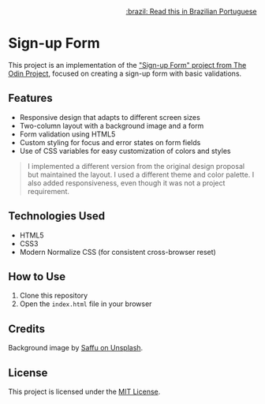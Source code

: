 <p align="right">
  <a href="./README.pt-br.md">:brazil: Read this in Brazilian Portuguese</a>
</p>

# Sign-up Form

This project is an implementation of the ["Sign-up Form" project from The Odin Project](https://www.theodinproject.com/lessons/node-path-intermediate-html-and-css-sign-up-form), focused on creating a sign-up form with basic validations.

## Features

- Responsive design that adapts to different screen sizes
- Two-column layout with a background image and a form
- Form validation using HTML5
- Custom styling for focus and error states on form fields
- Use of CSS variables for easy customization of colors and styles

> I implemented a different version from the original design proposal but maintained the layout. I used a different theme and color palette. I also added responsiveness, even though it was not a project requirement.

## Technologies Used

- HTML5
- CSS3
- Modern Normalize CSS (for consistent cross-browser reset)

## How to Use

1. Clone this repository
2. Open the `index.html` file in your browser

## Credits

Background image by [Saffu on Unsplash](https://unsplash.com/pt-br/@saffu).

## License

This project is licensed under the [MIT License](LICENSE).

